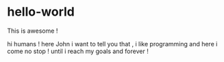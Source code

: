 # hello-world
This is awesome !

hi humans !
here John i want to tell you that , i like programming
and here i come no stop ! 
until i reach my goals and forever !
